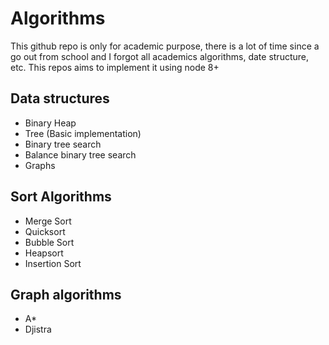 # Algorithms

This github repo is only for academic purpose, there is a lot of time since a go out from school and I forgot all academics algorithms, date structure, etc. This repos aims to implement it using node 8+

## Data structures

* Binary Heap
* Tree (Basic implementation)
* Binary tree search
* Balance binary tree search
* Graphs

## Sort Algorithms

* Merge Sort
* Quicksort
* Bubble Sort
* Heapsort
* Insertion Sort

## Graph algorithms

* A*
* Djistra